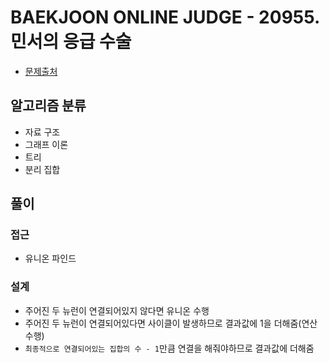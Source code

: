 # BAEKJOON ONLINE JUDGE - 20955. 민서의 응급 수술

- [문제출처](https://www.acmicpc.net/problem/20955 '20955. 민서의 응급 수술')

## 알고리즘 분류

- 자료 구조
- 그래프 이론
- 트리
- 분리 집합

## 풀이

### 접근

- 유니온 파인드

### 설계

- 주어진 두 뉴런이 연결되어있지 않다면 유니온 수행
- 주어진 두 뉴런이 연결되어있다면 사이클이 발생하므로 결과값에 1을 더해줌(연산 수행)
- `최종적으로 연결되어있는 집합의 수 - 1`만큼 연결을 해줘야하므로 결과값에 더해줌
